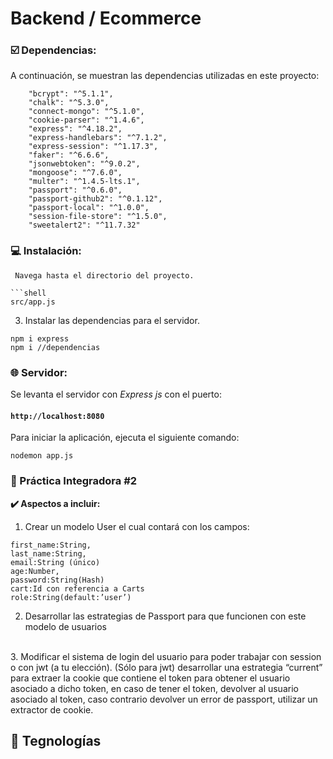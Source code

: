 # Backend / Ecommerce

### ☑️ Dependencias:

A continuación, se muestran las dependencias utilizadas en este proyecto:

```shell
    "bcrypt": "^5.1.1",
    "chalk": "^5.3.0",
    "connect-mongo": "^5.1.0",
    "cookie-parser": "^1.4.6",
    "express": "^4.18.2",
    "express-handlebars": "^7.1.2",
    "express-session": "^1.17.3",
    "faker": "^6.6.6",
    "jsonwebtoken": "^9.0.2",
    "mongoose": "^7.6.0",
    "multer": "^1.4.5-lts.1",
    "passport": "^0.6.0",
    "passport-github2": "^0.1.12",
    "passport-local": "^1.0.0",
    "session-file-store": "^1.5.0",
    "sweetalert2": "^11.7.32"
```


### 💻 Instalación:
```
 Navega hasta el directorio del proyecto.

```shell
src/app.js
```
3. Instalar las dependencias para el servidor.
```shell
npm i express 
npm i //dependencias
```


### 🌐 Servidor:

Se levanta el servidor con *Express js* con el puerto:

#### `http://localhost:8080`

Para iniciar la aplicación, ejecuta el siguiente comando:
```shell
nodemon app.js
```

### 📖 Práctica Integradora #2

**✔️ Aspectos a incluir:**

1. Crear un modelo User el cual contará con los campos:

```shell
first_name:String,
last_name:String,
email:String (único)
age:Number,
password:String(Hash)
cart:Id con referencia a Carts
role:String(default:’user’)
```

2. Desarrollar las estrategias de Passport para que funcionen con este modelo de usuarios
<br>
3. Modificar el sistema de login del usuario para poder trabajar con session o con jwt (a tu elección). 
(Sólo para jwt) desarrollar una estrategia “current” para extraer la cookie que contiene el token para obtener el usuario asociado a dicho token, en caso de tener el token, devolver al usuario asociado al token, caso contrario devolver un error de passport, utilizar un extractor de cookie.

## 📱 Tegnologías




